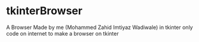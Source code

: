 # tkinterBrowser
A Browser Made by me (Mohammed Zahid Imtiyaz Wadiwale) in tkinter only code on internet to make a browser on tkinter
